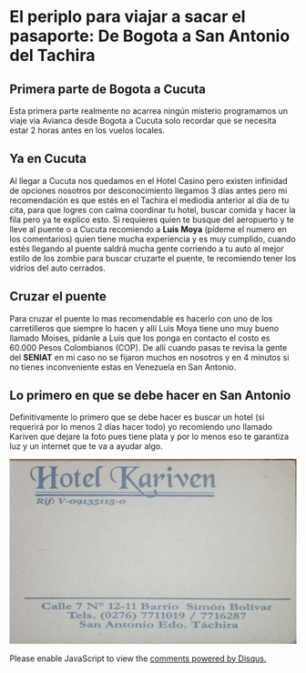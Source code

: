 # **El periplo para viajar a sacar el pasaporte: De Bogota a San Antonio del Tachira**



## **Primera parte de Bogota a Cucuta**


Esta primera parte realmente no acarrea ningún misterio programamos un viaje via Avianca desde Bogota a Cucuta solo recordar que se necesita estar 2 horas antes en los vuelos locales.

## **Ya en Cucuta**

Al llegar a Cucuta nos quedamos en el Hotel Casino pero existen infinidad de opciones nosotros por desconocimiento llegamos 3 días antes pero mi recomendación es que estés en el Tachira el mediodía anterior al dia de tu cita, para que logres con calma coordinar tu hotel, buscar comida y hacer la fila pero ya te explico esto. Si requieres quien te busque del aeropuerto y te lleve al puente o a Cucuta recomiendo a **Luis Moya** (pídeme el numero en los comentarios) quien tiene mucha experiencia y es muy cumplido, cuando estés llegando al puente saldrá mucha gente corriendo a tu auto al mejor estilo de los zombie para buscar cruzarte el puente, te recomiendo tener los vidrios del auto cerrados.

## **Cruzar el puente**

Para cruzar el puente lo mas recomendable es hacerlo con uno de los carretilleros que siempre lo hacen y allí Luis Moya tiene uno muy bueno llamado Moises, pídanle a Luis que los ponga en contacto el costo es 60.000 Pesos Colombianos (COP).  De allí cuando pasas te revisa la gente del **SENIAT** en mi caso no se fijaron muchos en nosotros y en 4 minutos si no tienes inconveniente estas en Venezuela en San Antonio.

## **Lo primero en que se debe hacer en San Antonio**

Definitivamente lo primero que se debe hacer es buscar un hotel (si requerirá por lo menos 2 días hacer todo) yo recomiendo uno llamado Kariven que dejare la foto pues tiene plata y por lo menos eso te garantiza luz y un internet que te va a ayudar algo.

![](/blog/2022/2603/kariven.jpg)

<div id="disqus_thread"></div>
<script>

/**
*  RECOMMENDED CONFIGURATION VARIABLES: EDIT AND UNCOMMENT THE SECTION BELOW TO INSERT DYNAMIC VALUES FROM YOUR PLATFORM OR CMS.
*  LEARN WHY DEFINING THESE VARIABLES IS IMPORTANT: https://disqus.com/admin/universalcode/#configuration-variables*/
/*
var disqus_config = function () {
this.page.url = PAGE_URL;  // Replace PAGE_URL with your page's canonical URL variable
this.page.identifier = PAGE_IDENTIFIER; // Replace PAGE_IDENTIFIER with your page's unique identifier variable
};
*/
(function() { // DON'T EDIT BELOW THIS LINE
var d = document, s = d.createElement('script');
s.src = 'https://luiger-github-io.disqus.com/embed.js';
s.setAttribute('data-timestamp', +new Date());
(d.head || d.body).appendChild(s);
})();
</script>
<noscript>Please enable JavaScript to view the <a href="https://disqus.com/?ref_noscript">comments powered by Disqus.</a></noscript>
                            
